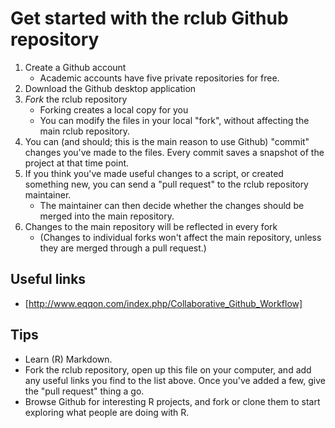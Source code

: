 Get started with the rclub Github repository
=====

1. Create a Github account
    * Academic accounts have five private repositories for free.
2. Download the Github desktop application
3. *Fork* the rclub repository
    * Forking creates a local copy for you
    * You can modify the files in your local "fork", without affecting the main rclub repository.
4. You can (and should; this is the main reason to use Github) "commit" changes you've made to the files. Every commit saves a snapshot of the project at that time point.
5. If you think you've made useful changes to a script, or created something new, you can send a "pull request" to the rclub repository maintainer.
    * The maintainer can then decide whether the changes should be merged into the main repository.
6. Changes to the main repository will be reflected in every fork
    * (Changes to individual forks won't affect the main repository, unless they are merged through a pull request.)

Useful links
---
* [http://www.eqqon.com/index.php/Collaborative_Github_Workflow]

Tips
---

* Learn (R) Markdown.
* Fork the rclub repository, open up this file on your computer, and add any useful links you find to the list above. Once you've added a few, give the "pull request" thing a go.
* Browse Github for interesting R projects, and fork or clone them to start exploring what people are doing with R.
